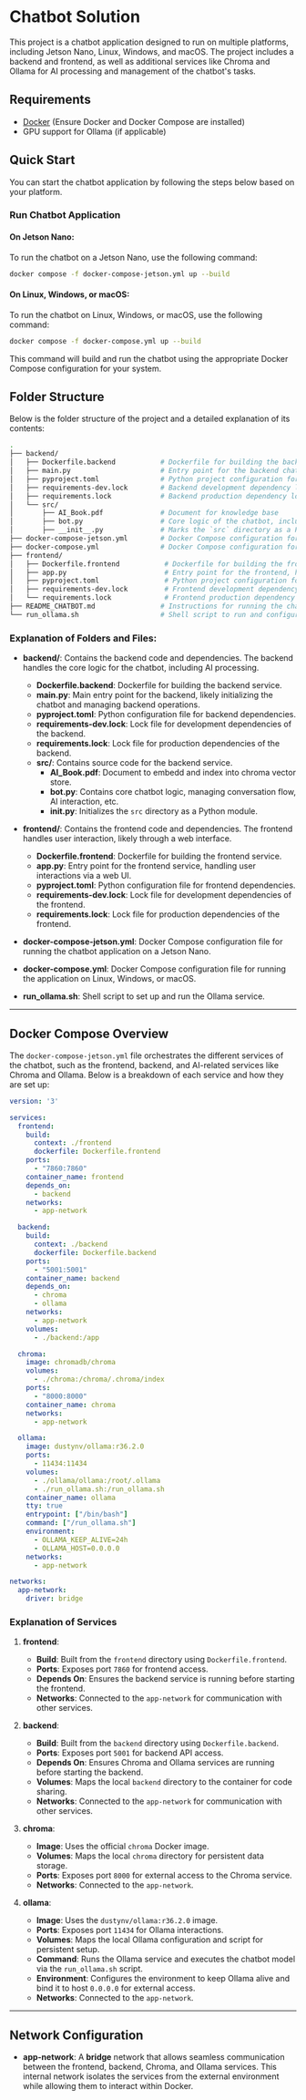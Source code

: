 # Chatbot Solution

This project is a chatbot application designed to run on multiple platforms, including Jetson Nano, Linux, Windows, and macOS. The project includes a backend and frontend, as well as additional services like Chroma and Ollama for AI processing and management of the chatbot's tasks.

## Requirements

- [Docker](https://docs.docker.com/get-docker/) (Ensure Docker and Docker Compose are installed)
- GPU support for Ollama (if applicable)

## Quick Start

You can start the chatbot application by following the steps below based on your platform.

### Run Chatbot Application

#### On Jetson Nano:

To run the chatbot on a Jetson Nano, use the following command:

```bash
docker compose -f docker-compose-jetson.yml up --build
```

#### On Linux, Windows, or macOS:

To run the chatbot on Linux, Windows, or macOS, use the following command:

```bash
docker compose -f docker-compose.yml up --build
```

This command will build and run the chatbot using the appropriate Docker Compose configuration for your system.

## Folder Structure

Below is the folder structure of the project and a detailed explanation of its contents:

```bash
.
├── backend/
│   ├── Dockerfile.backend           # Dockerfile for building the backend service
│   ├── main.py                      # Entry point for the backend chatbot logic
│   ├── pyproject.toml               # Python project configuration for backend
│   ├── requirements-dev.lock        # Backend development dependency lock file
│   ├── requirements.lock            # Backend production dependency lock file
│   └── src/
│       ├── AI_Book.pdf              # Document for knowledge base
│       ├── bot.py                   # Core logic of the chatbot, including AI-related operations
│       ├── __init__.py              # Marks the `src` directory as a Python module
├── docker-compose-jetson.yml        # Docker Compose configuration for Jetson Nano
├── docker-compose.yml               # Docker Compose configuration for Linux, Windows, and macOS
├── frontend/
│   ├── Dockerfile.frontend           # Dockerfile for building the frontend service
│   ├── app.py                        # Entry point for the frontend, handling user interaction
│   ├── pyproject.toml                # Python project configuration for frontend
│   ├── requirements-dev.lock         # Frontend development dependency lock file
│   └── requirements.lock             # Frontend production dependency lock file
├── README_CHATBOT.md                # Instructions for running the chatbot application
└── run_ollama.sh                    # Shell script to run and configure Ollama service
```

### Explanation of Folders and Files:

- **backend/**: Contains the backend code and dependencies. The backend handles the core logic for the chatbot, including AI processing.
    - **Dockerfile.backend**: Dockerfile for building the backend service.
    - **main.py**: Main entry point for the backend, likely initializing the chatbot and managing backend operations.
    - **pyproject.toml**: Python configuration file for backend dependencies.
    - **requirements-dev.lock**: Lock file for development dependencies of the backend.
    - **requirements.lock**: Lock file for production dependencies of the backend.
    - **src/**: Contains source code for the backend service.
        - **AI_Book.pdf**: Document to embedd and index into chroma vector store.
        - **bot.py**: Contains core chatbot logic, managing conversation flow, AI interaction, etc.
        - **__init__.py**: Initializes the `src` directory as a Python module.

- **frontend/**: Contains the frontend code and dependencies. The frontend handles user interaction, likely through a web interface.
    - **Dockerfile.frontend**: Dockerfile for building the frontend service.
    - **app.py**: Entry point for the frontend service, handling user interactions via a web UI.
    - **pyproject.toml**: Python configuration file for frontend dependencies.
    - **requirements-dev.lock**: Lock file for development dependencies of the frontend.
    - **requirements.lock**: Lock file for production dependencies of the frontend.

- **docker-compose-jetson.yml**: Docker Compose configuration file for running the chatbot application on a Jetson Nano.

- **docker-compose.yml**: Docker Compose configuration file for running the application on Linux, Windows, or macOS.

- **run_ollama.sh**: Shell script to set up and run the Ollama service.

---

## Docker Compose Overview

The `docker-compose-jetson.yml` file orchestrates the different services of the chatbot, such as the frontend, backend, and AI-related services like Chroma and Ollama. Below is a breakdown of each service and how they are set up:

```yaml
version: '3'

services:
  frontend:
    build:
      context: ./frontend
      dockerfile: Dockerfile.frontend
    ports:
      - "7860:7860"
    container_name: frontend
    depends_on:
      - backend
    networks:
      - app-network

  backend:
    build:
      context: ./backend
      dockerfile: Dockerfile.backend
    ports:
      - "5001:5001"
    container_name: backend
    depends_on:
      - chroma
      - ollama
    networks:
      - app-network
    volumes:
      - ./backend:/app 

  chroma:
    image: chromadb/chroma
    volumes:
      - ./chroma:/chroma/.chroma/index
    ports:
      - "8000:8000"
    container_name: chroma
    networks:
      - app-network

  ollama:
    image: dustynv/ollama:r36.2.0
    ports:
      - 11434:11434
    volumes:
      - ./ollama/ollama:/root/.ollama
      - ./run_ollama.sh:/run_ollama.sh
    container_name: ollama
    tty: true
    entrypoint: ["/bin/bash"]
    command: ["/run_ollama.sh"]
    environment:
      - OLLAMA_KEEP_ALIVE=24h
      - OLLAMA_HOST=0.0.0.0
    networks:
      - app-network

networks:
  app-network:
    driver: bridge
```

### Explanation of Services

1. **frontend**:
   - **Build**: Built from the `frontend` directory using `Dockerfile.frontend`.
   - **Ports**: Exposes port `7860` for frontend access.
   - **Depends On**: Ensures the backend service is running before starting the frontend.
   - **Networks**: Connected to the `app-network` for communication with other services.

2. **backend**:
   - **Build**: Built from the `backend` directory using `Dockerfile.backend`.
   - **Ports**: Exposes port `5001` for backend API access.
   - **Depends On**: Ensures Chroma and Ollama services are running before starting the backend.
   - **Volumes**: Maps the local `backend` directory to the container for code sharing.
   - **Networks**: Connected to the `app-network` for communication with other services.

3. **chroma**:
   - **Image**: Uses the official `chroma` Docker image.
   - **Volumes**: Maps the local `chroma` directory for persistent data storage.
   - **Ports**: Exposes port `8000` for external access to the Chroma service.
   - **Networks**: Connected to the `app-network`.

4. **ollama**:
   - **Image**: Uses the `dustynv/ollama:r36.2.0` image.
   - **Ports**: Exposes port `11434` for Ollama interactions.
   - **Volumes**: Maps the local Ollama configuration and script for persistent setup.
   - **Command**: Runs the Ollama service and executes the chatbot model via the `run_ollama.sh` script.
   - **Environment**: Configures the environment to keep Ollama alive and bind it to host `0.0.0.0` for external access.
   - **Networks**: Connected to the `app-network`.

---

## Network Configuration

- **app-network**: A **bridge** network that allows seamless communication between the frontend, backend, Chroma, and Ollama services. This internal network isolates the services from the external environment while allowing them to interact within Docker.